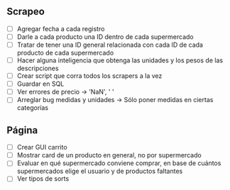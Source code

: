 ## Scrapeo
- [ ] Agregar fecha a cada registro
- [ ] Darle a cada producto una ID dentro de cada supermercado
- [ ] Tratar de tener una ID general relacionada con cada ID de cada producto de cada supermercado
- [ ] Hacer alguna inteligencia que obtenga las unidades y los pesos de las descripciones
- [ ] Crear script que corra todos los scrapers a la vez
- [ ] Guardar en SQL
- [ ] Ver errores de precio -> 'NaN', ' '
- [ ] Arreglar bug medidas y unidades -> Sólo poner medidas en ciertas categorías

## Página
- [ ] Crear GUI carrito
- [ ] Mostrar card de un producto en general, no por supermercado
- [ ] Evaluar en qué supermercado conviene comprar, en base de cuántos supermercados elige el usuario y de productos faltantes
- [ ] Ver tipos de sorts
